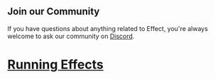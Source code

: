 ## Join our Community

If you have questions about anything related to Effect,
you're always welcome to ask our community on [Discord](https://discord.gg/effect-ts).

# [Running Effects](https://effect.website/docs/getting-started/running-effects/)
